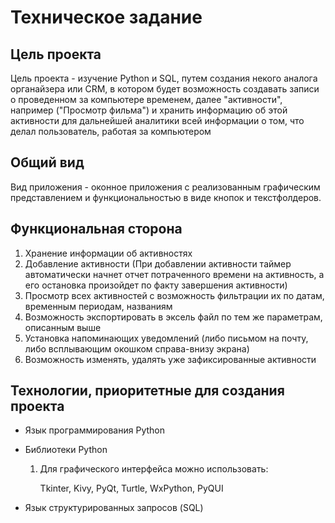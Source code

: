 # Техническое задание

## Цель проекта

Цель проекта - изучение Python и SQL, путем создания некого аналога органайзера или CRM, в котором будет возможность создавать записи о проведенном за компьютере временем, далее "активности", например ("Просмотр фильма") и хранить информацию об этой активности для дальнейшей аналитики всей информации о том, что делал пользователь, работая за компьютером

## Общий вид 

Вид приложения - оконное приложения с реализованным графическим представлением и функциональностью в виде кнопок и текстфолдеров.

## Функциональная сторона

1. Хранение информации об активностях
2. Добавление активности (При добавлении активности таймер автоматически начнет отчет потраченного времени на активность, а его остановка произойдет по факту завершения активности)
3. Просмотр всех активностей с возможность фильтрации их по датам, временным периодам, названиям
4. Возможность экспортировать в эксель файл по тем же параметрам, описанным выше
5. Установка напоминающих уведомлений (либо письмом на почту, либо всплывающим окошком справа-внизу экрана)
6. Возможность изменять, удалять уже зафиксированные активности 

## Технологии, приоритетные для создания проекта

- Язык программирования Python
- Библиотеки Python

    1. Для графического интерфейса можно использовать:

        Tkinter, Kivy, PyQt, Turtle, WxPython, PyQUI

- Язык структурированных запросов (SQL)

